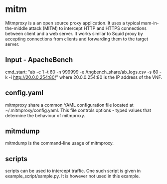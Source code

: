 # mitm

Mitmproxy is a an open source proxy application. It uses a typical mam-in-the-middle attack (MITM) to intercept HTTP and HTTPS connections between client and a web server. It works similar to Squid proxy by accepting connections from clients and forwarding them to the target server. 

## Input - ApacheBench

cmd_start: "ab -c 1 -t 60 -n 999999 -e /tngbench_share/ab_logs.csv -s 60 -k -i http://20.0.0.254:80/"
where 20.0.0.254:80 is the IP address of the VNF.

## config.yaml

mitmproxy share a common YAML configuration file located at ~/.mitmproxy/config.yaml. This file controls options - typed values that determine the behaviour of mitmproxy. 

## mitmdump

mitmdump is the command-line usage of mitmproxy. 

## scripts

scripts can be used to intercept traffic. One such script is given in example_script/sample.py. It is however not used in this example.

